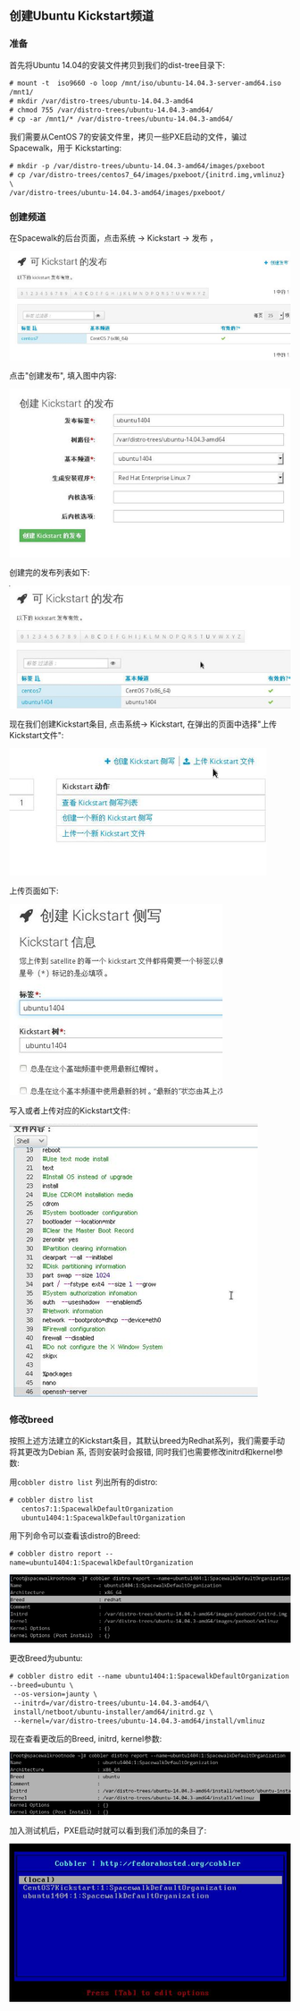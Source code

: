 ## 创建Ubuntu Kickstart频道

### 准备
首先将Ubuntu 14.04的安装文件拷贝到我们的dist-tree目录下:    

```
# mount -t  iso9660 -o loop /mnt/iso/ubuntu-14.04.3-server-amd64.iso /mnt1/
# mkdir /var/distro-trees/ubuntu-14.04.3-amd64
# chmod 755 /var/distro-trees/ubuntu-14.04.3-amd64/
# cp -ar /mnt1/* /var/distro-trees/ubuntu-14.04.3-amd64/
```

我们需要从CentOS 7的安装文件里，拷贝一些PXE启动的文件，骗过Spacewalk，用于
Kickstarting:    

```
# mkdir -p /var/distro-trees/ubuntu-14.04.3-amd64/images/pxeboot
# cp /var/distro-trees/centos7_64/images/pxeboot/{initrd.img,vmlinuz} \ 
/var/distro-trees/ubuntu-14.04.3-amd64/images/pxeboot/
```

### 创建频道
在Spacewalk的后台页面，点击系统 -> Kickstart -> 发布 ，

![/images/2015_09_17_15_21_34_800x310.jpg](/images/2015_09_17_15_21_34_800x310.jpg)   

点击"创建发布", 填入图中内容:    

![/images/2015_09_17_15_24_14_619x369.jpg](/images/2015_09_17_15_24_14_619x369.jpg)    

创建完的发布列表如下:    

![/images/2015_09_17_15_25_23_671x293.jpg](/images/2015_09_17_15_25_23_671x293.jpg)   

现在我们创建Kickstart条目, 点击系统-> Kickstart, 在弹出的页面中选择"上传Kickstart文件":    

![/images/2015_09_17_15_15_33_461x227.jpg](/images/2015_09_17_15_15_33_461x227.jpg)   

上传页面如下:    

![/images/2015_09_17_15_28_09_382x342.jpg](/images/2015_09_17_15_28_09_382x342.jpg)    

写入或者上传对应的Kickstart文件:    

![/images/2015_09_17_15_31_11_445x490.jpg](/images/2015_09_17_15_31_11_445x490.jpg)   

### 修改breed
按照上述方法建立的Kickstart条目，其默认breed为Redhat系列，我们需要手动将其更改为Debian
系, 否则安装时会报错, 同时我们也需要修改initrd和kernel参数:    

用`cobbler distro list` 列出所有的distro:   

```
# cobbler distro list
   centos7:1:SpacewalkDefaultOrganization
   ubuntu1404:1:SpacewalkDefaultOrganization
```

用下列命令可以查看该distro的Breed:    

```
# cobbler distro report --name=ubuntu1404:1:SpacewalkDefaultOrganization
```

![/images/2015_09_17_15_37_29_986x239.jpg](/images/2015_09_17_15_37_29_986x239.jpg)    

更改Breed为ubuntu:    

```
# cobbler distro edit --name ubuntu1404:1:SpacewalkDefaultOrganization --breed=ubuntu \
 --os-version=jaunty \
 --initrd=/var/distro-trees/ubuntu-14.04.3-amd64/\
 install/netboot/ubuntu-installer/amd64/initrd.gz \
 --kernel=/var/distro-trees/ubuntu-14.04.3-amd64/install/vmlinuz
```

现在查看更改后的Breed, initrd, kernel参数:    

![/images/2015_09_17_15_43_20_1002x224.jpg](/images/2015_09_17_15_43_20_1002x224.jpg)   


加入测试机后，PXE启动时就可以看到我们添加的条目了:    

![/images/2015_09_17_15_51_07_558x313.jpg](/images/2015_09_17_15_51_07_558x313.jpg)    

